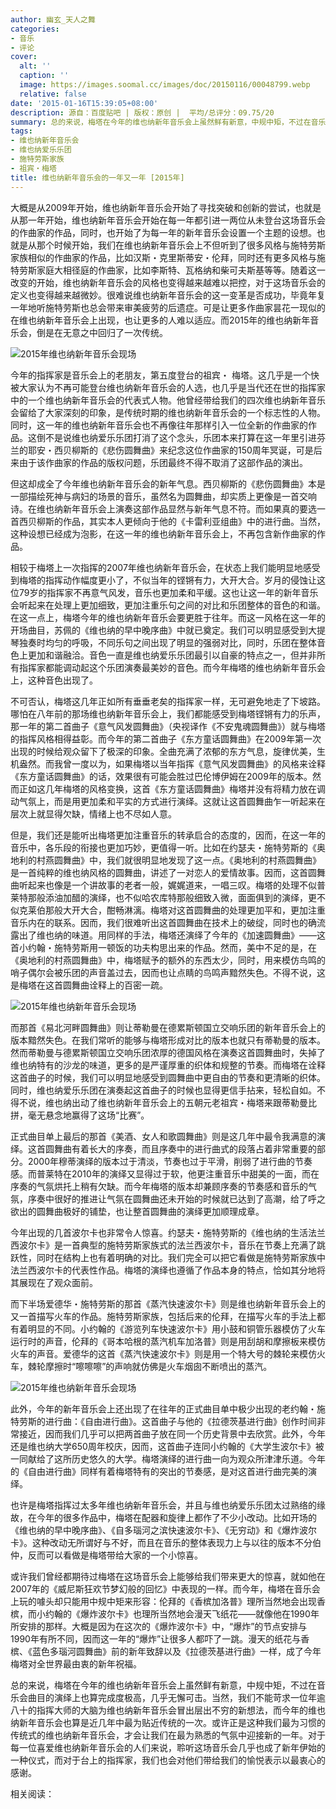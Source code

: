 ```yaml
---
author: 幽玄_天人之舞
categories:
- 音乐
- 评论
cover:
  alt: ''
  caption: ''
  image: https://images.soomal.cc/images/doc/20150116/00048799.webp
  relative: false
date: '2015-01-16T15:39:05+08:00'
description: 源自：百度贴吧 | 版权：原创 |  平均/总评分：09.75/20
summary: 总的来说，梅塔在今年的维也纳新年音乐会上虽然鲜有新意，中规中矩，不过在音乐会曲目的演绎上也算完成度极高，几乎无懈可击。当然，我们不能苛求一位年逾八十的指挥大师的大脑为维也纳新年音乐会冒出层出不穷的新想法，而今年的维也纳新年音乐会也算是近几年中最为贴近传统的一次……
tags:
- 维也纳新年音乐会
- 维也纳爱乐乐团
- 施特劳斯家族
- 祖宾・梅塔
title: 维也纳新年音乐会的一年又一年 [2015年]
---
```


大概是从2009年开始，维也纳新年音乐会开始了寻找突破和创新的尝试，也就是从那一年开始，维也纳新年音乐会开始在每一年都引进一两位从未登台这场音乐会的作曲家的作品，同时，也开始了为每一年的新年音乐会设置一个主题的设想。也就是从那个时候开始，我们在维也纳新年音乐会上不但听到了很多风格与施特劳斯家族相似的作曲家的作品，比如汉斯・克里斯蒂安・伦拜，同时还有更多风格与施特劳斯家庭大相径庭的作曲家，比如李斯特、瓦格纳和柴可夫斯基等等。随着这一改变的开始，维也纳新年音乐会的风格也变得越来越难以把控，对于这场音乐会的定义也变得越来越微妙。很难说维也纳新年音乐会的这一变革是否成功，毕竟年复一年地听施特劳斯也总会带来审美疲劳的后遗症。可是让更多作曲家昙花一现似的在维也纳新年音乐会上出现，也让更多的人难以适应。而2015年的维也纳新年音乐会，倒是在无意之中回归了一次传统。

![2015年维也纳新年音乐会现场](https://images.soomal.cc/images/doc/20150116/00048796.webp)





今年的指挥家是音乐会上的老朋友，第五度登台的祖宾・ 梅塔。这几乎是一个快被大家认为不再可能登台维也纳新年音乐会的人选，也几乎是当代还在世的指挥家中的一个维也纳新年音乐会的代表式人物。他曾经带给我们的四次维也纳新年音乐会留给了大家深刻的印象，是传统时期的维也纳新年音乐会的一个标志性的人物。同时，这一年的维也纳新年音乐会也不再像往年那样引入一位全新的作曲家的作品。这倒不是说维也纳爱乐乐团打消了这个念头，乐团本来打算在这一年里引进芬兰的耶安・西贝柳斯的《悲伤圆舞曲》来纪念这位作曲家的150周年冥诞，可是后来由于该作曲家的作品的版权问题，乐团最终不得不取消了这部作品的演出。

但这却成全了今年维也纳新年音乐会的新年气息。西贝柳斯的《悲伤圆舞曲》本是一部描绘死神与病妇的场景的音乐，虽然名为圆舞曲，却实质上更像是一首交响诗。在维也纳新年音乐会上演奏这部作品显然与新年气息不符。而如果真的要选一首西贝柳斯的作品，其实本人更倾向于他的《卡雷利亚组曲》中的进行曲。当然，这种设想已经成为泡影，在这一年的维也纳新年音乐会上，不再包含新作曲家的作品。

相较于梅塔上一次指挥的2007年维也纳新年音乐会，在状态上我们能明显地感受到梅塔的指挥动作幅度更小了，不似当年的铿锵有力，大开大合。岁月的侵蚀让这位79岁的指挥家不再意气风发，音乐也更加柔和平缓。这也让这一年的新年音乐会听起来在处理上更加细致，更加注重乐句之间的对比和乐团整体的音色的和谐。在这一点上，梅塔今年的维也纳新年音乐会要更胜于往年。而这一风格在这一年的开场曲目，苏佩的《维也纳的早中晚序曲》中就已奠定。我们可以明显感受到大提琴独奏时均匀的呼吸，不同乐句之间出现了明显的强弱对比，同时，乐团在整体音色上更加和谐融洽。音色一直是维也纳爱乐乐团最引以自豪的特点之一，但并非所有指挥家都能调动起这个乐团演奏最美妙的音色。而今年梅塔的维也纳新年音乐会上，这种音色出现了。

不可否认，梅塔这几年正如所有垂垂老矣的指挥家一样，无可避免地走了下坡路。哪怕在八年前的那场维也纳新年音乐会上，我们都能感受到梅塔铿锵有力的乐声，那一年的第二首曲子《意气风发圆舞曲》（央视译作《不安鬼魂圆舞曲》）就与梅塔的指挥风格相得益彰。而今年的第二首曲子《东方童话圆舞曲》在2009年第一次出现的时候给观众留下了极深的印象。全曲充满了浓郁的东方气息，旋律优美，生机盎然。而我曾一度以为，如果梅塔以当年指挥《意气风发圆舞曲》的风格来诠释《东方童话圆舞曲》的话，效果很有可能会胜过巴伦博伊姆在2009年的版本。然而正如这几年梅塔的风格变换，这首《东方童话圆舞曲》梅塔并没有将精力放在调动气氛上，而是用更加柔和平实的方式进行演绎。这就让这首圆舞曲乍一听起来在层次上就显得欠缺，情绪上也不尽如人意。

但是，我们还是能听出梅塔更加注重音乐的转承启合的态度的，因而，在这一年的音乐中，各乐段的衔接也更加巧妙，更值得一听。比如在约瑟夫・施特劳斯的《奥地利的村燕圆舞曲》中，我们就很明显地发现了这一点。《奥地利的村燕圆舞曲》是一首纯粹的维也纳风格的圆舞曲，讲述了一对恋人的爱情故事。因而，这首圆舞曲听起来也像是一个讲故事的老者一般，娓娓道来，一唱三叹。梅塔的处理不似普莱特那般添油加醋的演绎，也不似哈农库特那般细致入微，面面俱到的演绎，更不似克莱伯那般大开大合，酣畅淋漓。梅塔对这首圆舞曲的处理更加平和，更加注重音乐内在的联系。因而，我们很难听出这首圆舞曲在技术上的破绽，同时也的确流露出了维也纳的味道。用同样的手法，梅塔还演绎了今年的《加速圆舞曲》――这首小约翰・施特劳斯用一顿饭的功夫构思出来的作品。然而，美中不足的是，在《奥地利的村燕圆舞曲》中，梅塔赋予的额外的东西太少，同时，用来模仿鸟鸣的哨子偶尔会被乐团的声音盖过去，因而也让点睛的鸟鸣声黯然失色。不得不说，这是梅塔在这首圆舞曲诠释上的百密一疏。

![2015年维也纳新年音乐会现场](https://images.soomal.cc/images/doc/20150116/00048797.webp)





而那首《易北河畔圆舞曲》则让蒂勒曼在德累斯顿国立交响乐团的新年音乐会上的版本黯然失色。在我们常听的能够与梅塔形成对比的版本也就只有蒂勒曼的版本。然而蒂勒曼与德累斯顿国立交响乐团浓厚的德国风格在演奏这首圆舞曲时，失掉了维也纳特有的沙龙的味道，更多的是严谨厚重的织体和规整的节奏。而梅塔在诠释这首曲子的时候，我们可以明显地感受到圆舞曲中更自由的节奏和更清晰的织体。同时，维也纳爱乐乐团在演奏起这首曲子的时候也显得更信手拈来，轻松自如。不得不说，维也纳出动了维也纳新年音乐会上的五朝元老祖宾・梅塔来跟蒂勒曼比拼，毫无悬念地赢得了这场“比赛”。

正式曲目单上最后的那首《美酒、女人和歌圆舞曲》则是这几年中最令我满意的演绎。这首圆舞曲有着长大的序奏，而且序奏中的进行曲式的段落占着非常重要的部分。2000年穆蒂演绎的版本过于清淡，节奏也过于平滑，削弱了进行曲的节奏感。而普莱特在2010年的演绎又显得过于软，他更注重音乐中甜美的一面，而在序奏的气氛烘托上稍有欠缺。而今年梅塔的版本却兼顾序奏的节奏感和音乐的气氛，序奏中很好的推进让气氛在圆舞曲还未开始的时候就已达到了高潮，给了呼之欲出的圆舞曲极好的铺垫，也让整首圆舞曲的演绎更加顺理成章。

今年出现的几首波尔卡也非常令人惊喜。约瑟夫・施特劳斯的《维也纳的生活法兰西波尔卡》是一首典型的施特劳斯家族式的法兰西波尔卡，音乐在节奏上充满了跳跃性，同时在结构上也有着明确的对比。我们完全可以把它看做是施特劳斯家族中法兰西波尔卡的代表性作品。梅塔的演绎也遵循了作品本身的特点，恰如其分地将其展现在了观众面前。

而下半场爱德华・施特劳斯的那首《蒸汽快速波尔卡》则是维也纳新年音乐会上的又一首描写火车的作品。施特劳斯家族，包括后来的伦拜，在描写火车的手法上都有着明显的不同。小约翰的《游览列车快速波尔卡》用小鼓和铜管乐器模仿了火车运行时的声音，伦拜的《哥本哈根的蒸汽机车加洛普》则是用刮胡和摩擦板来模仿火车的声音。爱德华的这首《蒸汽快速波尔卡》则是用一个特大号的棘轮来模仿火车，棘轮摩擦时“嚓嚓嚓”的声响就仿佛是火车烟囱不断喷出的蒸汽。

![2015年维也纳新年音乐会现场](https://images.soomal.cc/images/doc/20150116/00048798.webp)





此外，今年的新年音乐会上还出现了在往年的正式曲目单中极少出现的老约翰・施特劳斯的进行曲：《自由进行曲》。这首曲子与他的《拉德茨基进行曲》创作时间非常接近，因而我们几乎可以把两首曲子放在同一个历史背景中去欣赏。此外，今年还是维也纳大学650周年校庆，因而，这首曲子连同小约翰的《大学生波尔卡》被一同献给了这所历史悠久的大学。梅塔演绎的进行曲一向为观众所津津乐道。今年的《自由进行曲》同样有着梅塔特有的突出的节奏感，是对这首进行曲完美的演绎。

也许是梅塔指挥过太多年维也纳新年音乐会，并且与维也纳爱乐乐团太过熟络的缘故，在今年的很多作品中，梅塔在配器和旋律上都作了不少小改动。比如开场的《维也纳的早中晚序曲》、《自多瑙河之滨快速波尔卡》、《无穷动》和《爆炸波尔卡》。这种改动无所谓好与不好，而且在音乐的整体表现力上与以往的版本不分伯仲，反而可以看做是梅塔带给大家的一个小惊喜。

或许我们曾经都期待过梅塔在这场音乐会上能够给我们带来更大的惊喜，就如他在2007年的《威尼斯狂欢节梦幻般的回忆》中表现的一样。而今年，梅塔在音乐会上玩的噱头却只能用中规中矩来形容：伦拜的《香槟加洛普》理所当然地会出现香槟，而小约翰的《爆炸波尔卡》也理所当然地会漫天飞纸花――就像他在1990年所安排的那样。大概是因为在这次的《爆炸波尔卡》中，“爆炸”的节点安排与1990年有所不同，因而这一年的“爆炸”让很多人都吓了一跳。漫天的纸花与香槟、《蓝色多瑙河圆舞曲》前的新年致辞以及《拉德茨基进行曲》一样，成了今年梅塔对全世界最由衷的新年祝福。

总的来说，梅塔在今年的维也纳新年音乐会上虽然鲜有新意，中规中矩，不过在音乐会曲目的演绎上也算完成度极高，几乎无懈可击。当然，我们不能苛求一位年逾八十的指挥大师的大脑为维也纳新年音乐会冒出层出不穷的新想法，而今年的维也纳新年音乐会也算是近几年中最为贴近传统的一次。或许正是这种我们最为习惯的传统式的维也纳新年音乐会，才会让我们在最为熟悉的气氛中迎接新的一年。对于每一位喜爱维也纳新年音乐会的人们来说，聆听这场音乐会几乎也成了新年伊始的一种仪式，而对于台上的指挥家，我们也会对他们带给我们的愉悦表示以最衷心的感谢。

相关阅读：